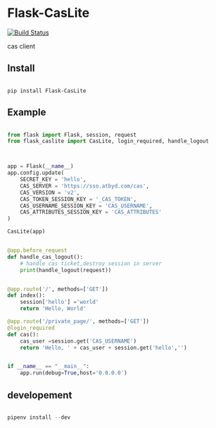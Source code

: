 # Flask-CasLite

[![Build Status](https://travis-ci.org/jooonwood/flask-caslite.svg?branch=master)](https://travis-ci.org/jooonwood/flask-caslite)

cas client


## Install


```

pip install Flask-CasLite

```


## Example

```python

from flask import Flask, session, request
from flask_caslite import CasLite, login_required, handle_logout



app = Flask(__name__)
app.config.update(
    SECRET_KEY = 'hello',
    CAS_SERVER = 'https://sso.atbyd.com/cas',
    CAS_VERSION = 'v2',
    CAS_TOKEN_SESSION_KEY = '_CAS_TOKEN',
    CAS_USERNAME_SESSION_KEY = 'CAS_USERNAME',
    CAS_ATTRIBUTES_SESSION_KEY = 'CAS_ATTRIBUTES'
)

CasLite(app)


@app.before_request
def handle_cas_logout():
    # handle cas ticket,destroy session in server
    print(handle_logout(request))


@app.route('/', methods=['GET'])
def index():
    session['hello'] ='world'
    return 'Hello, World'

@app.route('/private_page/', methods=['GET'])
@login_required
def cas():
    cas_user =session.get('CAS_USERNAME')
    return 'Hello, ' + cas_user + session.get('hello','')


if __name__ == "__main__":
    app.run(debug=True,host='0.0.0.0')

```

## developement


```python

pipenv install --dev

```
